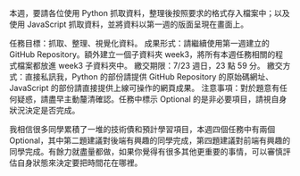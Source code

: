 
本週，要請各位使用 Python 抓取資料，整理後按照要求的格式存入檔案中；以及使用 JavaScript 抓取資料，並將資料以第一週的版面呈現在畫面上。

任務目標：抓取、整理、視覺化資料。
成果形式：請繼續使用第一週建立的 GitHub Repository。額外建立一個子資料夾 week3，將所有本週任務相關的程式檔案都放進 week3 子資料夾中。
繳交期限：7/23 週日，23 點 59 分。
繳交方式：直接私訊我，Python 的部份請提供 GitHub Repository 的原始碼網址、JavaScript 的部份請直接提供上線可操作的網頁成果。
注意事項：對於題意有任何疑惑，請盡早主動釐清確認。任務中標示 Optional 的是非必要項目，請視自身狀況決定是否完成。

我相信很多同學累積了一堆的技術債和預計學習項目，本週四個任務中有兩個 Optional，其中第二題建議對後端有興趣的同學完成，第四題建議對前端有興趣的同學完成。有餘力就盡量都做，如果你覺得有很多其他更重要的事情，可以審慎評估自身狀態來決定要把時間花在哪裡。
